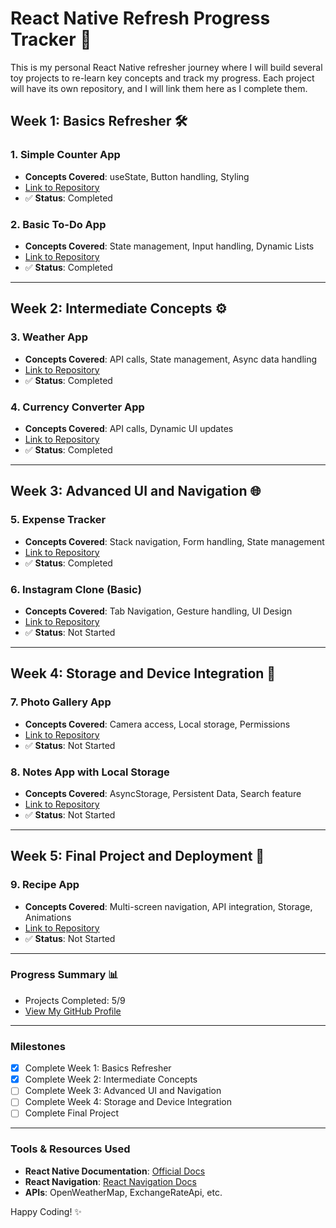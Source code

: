 # React Native Refresh Progress Tracker 🚀

This is my personal React Native refresher journey where I will build several toy projects to re-learn key concepts and track my progress. Each project will have its own repository, and I will link them here as I complete them.

## Week 1: Basics Refresher 🛠️

### 1. Simple Counter App
- **Concepts Covered**: useState, Button handling, Styling
- [Link to Repository](https://github.com/anirudhsingh8/Counter.git)
- ✅ **Status**: Completed

### 2. Basic To-Do App
- **Concepts Covered**: State management, Input handling, Dynamic Lists
- [Link to Repository](https://github.com/anirudhsingh8/TodoApp.git)
- ✅ **Status**: Completed

---

## Week 2: Intermediate Concepts ⚙️

### 3. Weather App
- **Concepts Covered**: API calls, State management, Async data handling
- [Link to Repository](https://github.com/anirudhsingh8/WeatherApp.git)
- ✅ **Status**: Completed

### 4. Currency Converter App
- **Concepts Covered**: API calls, Dynamic UI updates
- [Link to Repository](https://github.com/anirudhsingh8/CurrencyConverter.git)
- ✅ **Status**: Completed

---

## Week 3: Advanced UI and Navigation 🌐

### 5. Expense Tracker
- **Concepts Covered**: Stack navigation, Form handling, State management
- [Link to Repository](https://github.com/anirudhsingh8/ExpenseTracker.git)
- ✅ **Status**: Completed

### 6. Instagram Clone (Basic)
- **Concepts Covered**: Tab Navigation, Gesture handling, UI Design
- [Link to Repository](#)
- ✅ **Status**: Not Started

---

## Week 4: Storage and Device Integration 📲

### 7. Photo Gallery App
- **Concepts Covered**: Camera access, Local storage, Permissions
- [Link to Repository](#)
- ✅ **Status**: Not Started

### 8. Notes App with Local Storage
- **Concepts Covered**: AsyncStorage, Persistent Data, Search feature
- [Link to Repository](#)
- ✅ **Status**: Not Started

---

## Week 5: Final Project and Deployment 🏁

### 9. Recipe App
- **Concepts Covered**: Multi-screen navigation, API integration, Storage, Animations
- [Link to Repository](#)
- ✅ **Status**: Not Started

---

### Progress Summary 📊
- Projects Completed: 5/9
- [View My GitHub Profile](https://github.com/anirudhsingh8)

---

### Milestones

- [x] Complete Week 1: Basics Refresher
- [x] Complete Week 2: Intermediate Concepts
- [ ] Complete Week 3: Advanced UI and Navigation
- [ ] Complete Week 4: Storage and Device Integration
- [ ] Complete Final Project

---

### Tools & Resources Used
- **React Native Documentation**: [Official Docs](https://reactnative.dev/docs/getting-started)
- **React Navigation**: [React Navigation Docs](https://reactnavigation.org/docs/getting-started)
- **APIs**: OpenWeatherMap, ExchangeRateApi, etc.

Happy Coding! ✨
